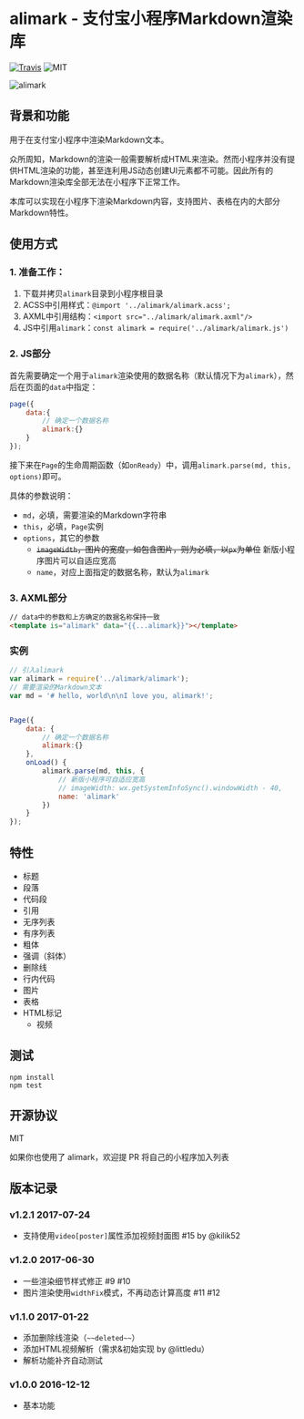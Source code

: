 # alimark -  支付宝小程序Markdown渲染库

[![Travis](https://img.shields.io/travis/TooBug/alimark/master.svg)](https://travis-ci.org/charsunny/alimark)
![MIT](https://img.shields.io/badge/LICENSE-MIT-green.svg)

![alimark](./screenshot.png)

## 背景和功能

用于在支付宝小程序中渲染Markdown文本。

众所周知，Markdown的渲染一般需要解析成HTML来渲染。然而小程序并没有提供HTML渲染的功能，甚至连利用JS动态创建UI元素都不可能。因此所有的Markdown渲染库全部无法在小程序下正常工作。

本库可以实现在小程序下渲染Markdown内容，支持图片、表格在内的大部分Markdown特性。

## 使用方式

### 1. 准备工作：

1. 下载并拷贝`alimark`目录到小程序根目录
2. ACSS中引用样式：`@import '../alimark/alimark.acss';`
3. AXML中引用结构：`<import src="../alimark/alimark.axml"/>`
4. JS中引用`alimark`：`const alimark = require('../alimark/alimark.js')`

### 2. JS部分

首先需要确定一个用于`alimark`渲染使用的数据名称（默认情况下为`alimark`），然后在页面的`data`中指定：

```javascript
page({
	data:{
		// 确定一个数据名称
		alimark:{}
	}
});
```

接下来在`Page`的生命周期函数（如`onReady`）中，调用`alimark.parse(md, this, options)`即可。

具体的参数说明：

- `md`，必填，需要渲染的Markdown字符串
- `this`，必填，`Page`实例
- `options`，其它的参数
	- ~~`imageWidth`，图片的宽度，如包含图片，则为必填，以`px`为单位~~ 新版小程序图片可以自适应宽高
	- `name`，对应上面指定的数据名称，默认为`alimark`

### 3. AXML部分

```html
// data中的参数和上方确定的数据名称保持一致
<template is="alimark" data="{{...alimark}}"></template>
```

### 实例

```javascript
// 引入alimark
var alimark = require('../alimark/alimark');
// 需要渲染的Markdown文本
var md = '# hello, world\n\nI love you, alimark!';


Page({
	data: {
		// 确定一个数据名称
		alimark:{}
	},
	onLoad() {
		alimark.parse(md, this, {
			// 新版小程序可自适应宽高
			// imageWidth: wx.getSystemInfoSync().windowWidth - 40,
			name: 'alimark'
		})
	}
});
```

## 特性

- 标题
- 段落
- 代码段
- 引用
- 无序列表
- 有序列表
- 粗体
- 强调（斜体）
- 删除线
- 行内代码
- 图片
- 表格
- HTML标记
	- 视频

## 测试

```shell
npm install
npm test
```

## 开源协议

MIT

如果你也使用了 alimark，欢迎提 PR 将自己的小程序加入列表

## 版本记录

### v1.2.1 2017-07-24

- 支持使用`video[poster]`属性添加视频封面图 #15 by @kilik52

### v1.2.0 2017-06-30

- 一些渲染细节样式修正 #9 #10
- 图片渲染使用`widthFix`模式，不再动态计算高度 #11 #12
### v1.1.0 2017-01-22

- 添加删除线渲染（`~~deleted~~`）
- 添加HTML视频解析（需求&初始实现 by @littledu）
- 解析功能补齐自动测试

### v1.0.0 2016-12-12

- 基本功能
